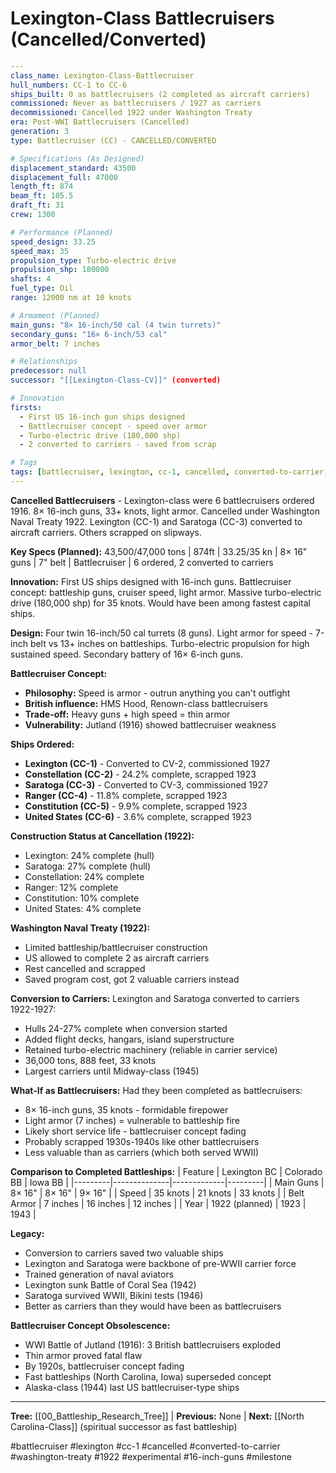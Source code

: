 # Lexington-Class Battlecruisers (Cancelled/Converted)

```yaml
---
class_name: Lexington-Class-Battlecruiser
hull_numbers: CC-1 to CC-6
ships_built: 0 as battlecruisers (2 completed as aircraft carriers)
commissioned: Never as battlecruisers / 1927 as carriers
decommissioned: Cancelled 1922 under Washington Treaty
era: Post-WWI Battlecruisers (Cancelled)
generation: 3
type: Battlecruiser (CC) - CANCELLED/CONVERTED

# Specifications (As Designed)
displacement_standard: 43500
displacement_full: 47000
length_ft: 874
beam_ft: 105.5
draft_ft: 31
crew: 1300

# Performance (Planned)
speed_design: 33.25
speed_max: 35
propulsion_type: Turbo-electric drive
propulsion_shp: 180000
shafts: 4
fuel_type: Oil
range: 12000 nm at 10 knots

# Armament (Planned)
main_guns: "8× 16-inch/50 cal (4 twin turrets)"
secondary_guns: "16× 6-inch/53 cal"
armor_belt: 7 inches

# Relationships
predecessor: null
successor: "[[Lexington-Class-CV]]" (converted)

# Innovation
firsts:
  - First US 16-inch gun ships designed
  - Battlecruiser concept - speed over armor
  - Turbo-electric drive (180,000 shp)
  - 2 converted to carriers - saved from scrap

# Tags
tags: [battlecruiser, lexington, cc-1, cancelled, converted-to-carrier, washington-treaty, 1922, experimental, 16-inch-guns, milestone]
---
```

**Cancelled Battlecruisers** - Lexington-class were 6 battlecruisers ordered 1916. 8× 16-inch guns, 33+ knots, light armor. Cancelled under Washington Naval Treaty 1922. Lexington (CC-1) and Saratoga (CC-3) converted to aircraft carriers. Others scrapped on slipways.

**Key Specs (Planned):** 43,500/47,000 tons | 874ft | 33.25/35 kn | 8× 16" guns | 7" belt | Battlecruiser | 6 ordered, 2 converted to carriers

**Innovation:** First US ships designed with 16-inch guns. Battlecruiser concept: battleship guns, cruiser speed, light armor. Massive turbo-electric drive (180,000 shp) for 35 knots. Would have been among fastest capital ships.

**Design:** Four twin 16-inch/50 cal turrets (8 guns). Light armor for speed - 7-inch belt vs 13+ inches on battleships. Turbo-electric propulsion for high sustained speed. Secondary battery of 16× 6-inch guns.

**Battlecruiser Concept:**
- **Philosophy:** Speed is armor - outrun anything you can't outfight
- **British influence:** HMS Hood, Renown-class battlecruisers
- **Trade-off:** Heavy guns + high speed = thin armor
- **Vulnerability:** Jutland (1916) showed battlecruiser weakness

**Ships Ordered:**
- **Lexington (CC-1)** - Converted to CV-2, commissioned 1927
- **Constellation (CC-2)** - 24.2% complete, scrapped 1923
- **Saratoga (CC-3)** - Converted to CV-3, commissioned 1927
- **Ranger (CC-4)** - 11.8% complete, scrapped 1923
- **Constitution (CC-5)** - 9.9% complete, scrapped 1923
- **United States (CC-6)** - 3.6% complete, scrapped 1923

**Construction Status at Cancellation (1922):**
- Lexington: 24% complete (hull)
- Saratoga: 27% complete (hull)
- Constellation: 24% complete
- Ranger: 12% complete
- Constitution: 10% complete
- United States: 4% complete

**Washington Naval Treaty (1922):**
- Limited battleship/battlecruiser construction
- US allowed to complete 2 as aircraft carriers
- Rest cancelled and scrapped
- Saved program cost, got 2 valuable carriers instead

**Conversion to Carriers:**
Lexington and Saratoga converted to carriers 1922-1927:
- Hulls 24-27% complete when conversion started
- Added flight decks, hangars, island superstructure
- Retained turbo-electric machinery (reliable in carrier service)
- 36,000 tons, 888 feet, 33 knots
- Largest carriers until Midway-class (1945)

**What-If as Battlecruisers:**
Had they been completed as battlecruisers:
- 8× 16-inch guns, 35 knots - formidable firepower
- Light armor (7 inches) = vulnerable to battleship fire
- Likely short service life - battlecruiser concept fading
- Probably scrapped 1930s-1940s like other battlecruisers
- Less valuable than as carriers (which both served WWII)

**Comparison to Completed Battleships:**
| Feature | Lexington BC | Colorado BB | Iowa BB |
|---------|--------------|-------------|---------|
| Main Guns | 8× 16" | 8× 16" | 9× 16" |
| Speed | 35 knots | 21 knots | 33 knots |
| Belt Armor | 7 inches | 16 inches | 12 inches |
| Year | 1922 (planned) | 1923 | 1943 |

**Legacy:**
- Conversion to carriers saved two valuable ships
- Lexington and Saratoga were backbone of pre-WWII carrier force
- Trained generation of naval aviators
- Lexington sunk Battle of Coral Sea (1942)
- Saratoga survived WWII, Bikini tests (1946)
- Better as carriers than they would have been as battlecruisers

**Battlecruiser Concept Obsolescence:**
- WWI Battle of Jutland (1916): 3 British battlecruisers exploded
- Thin armor proved fatal flaw
- By 1920s, battlecruiser concept fading
- Fast battleships (North Carolina, Iowa) superseded concept
- Alaska-class (1944) last US battlecruiser-type ships

---
**Tree:** [[00_Battleship_Research_Tree]] | **Previous:** None | **Next:** [[North Carolina-Class]] (spiritual successor as fast battleship)

#battlecruiser #lexington #cc-1 #cancelled #converted-to-carrier #washington-treaty #1922 #experimental #16-inch-guns #milestone
